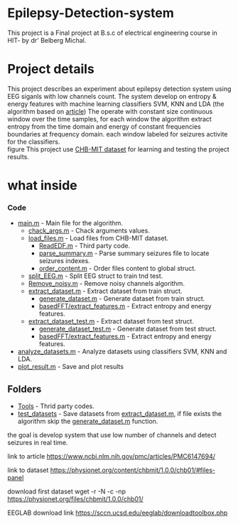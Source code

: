# Epilepsy-Detection-system 
This project is a Final project at B.s.c of electrical engineering course in HIT- by dr' Belberg Michal.

# Project details
This project describes an experiment about epilepsy detection system using EEG siganls with low channels count.
The system develop on entropy & energy features with machine learning classifiers SVM, KNN and LDA (the algorithm based on [article](https://www.ncbi.nlm.nih.gov/pmc/articles/PMC6147694/))
The operate with constant size continuous window over the time samples, for each window the algorithm extract entropy from the time domain and energy of constant frequencies boundaries at frequency domain. each window labeled for seizures activite for the classifiers.    
figure
This project use [CHB-MIT dataset](https://physionet.org/content/chbmit/1.0.0/chb01/#files-panel) for learning and testing the project results.

# what inside 
### Code ### 
* [main.m](https://github.com/VikiFadlon/Epilepsy_Detection_System/blob/master/main.m) - Main file for the algorithm.
  * [chack_args.m](https://github.com/VikiFadlon/Epilepsy_Detection_System/blob/master/chack_args.m) - Chack arguments values.
  * [load_files.m](https://github.com/VikiFadlon/Epilepsy_Detection_System/blob/master/load_files.m) - Load files from CHB-MIT dataset.
    * [ReadEDF.m](https://www.mathworks.com/matlabcentral/fileexchange/38641-reading-and-saving-of-data-in-the-edf) - Third party code.
    * [parse_summary.m](https://github.com/VikiFadlon/Epilepsy_Detection_System/blob/master/parse_summary.m) - Parse summary seizures file to locate seizures indexes.
    * [order_content.m](https://github.com/VikiFadlon/Epilepsy_Detection_System/blob/master/order_content.m) - Order files content to global struct.
  * [split_EEG.m](https://github.com/VikiFadlon/Epilepsy_Detection_System/blob/master/split_EEG.m) - Split EEG struct to train tnd test.
  * [Remove_noisy.m](https://github.com/VikiFadlon/Epilepsy_Detection_System/blob/master/Remove_noisy.m) - Remove noisy channels algorithm.
  * [extract_dataset.m](https://github.com/VikiFadlon/Epilepsy_Detection_System/blob/master/extract_dataset.m) - Extract dataset from train struct.
    * [generate_dataset.m](https://github.com/VikiFadlon/Epilepsy_Detection_System/blob/master/generate_dataset.m) - Generate dataset from train struct.
    * [basedFFT/extract_features.m](https://github.com/VikiFadlon/Epilepsy_Detection_System/blob/master/basedFFT/extract_features.m) - Extract entropy and energy features.
  * [extract_dataset_test.m](https://github.com/VikiFadlon/Epilepsy_Detection_System/blob/master/extract_dataset_test.m) - Extract dataset from test struct.
    * [generate_dataset_test.m](https://github.com/VikiFadlon/Epilepsy_Detection_System/blob/master/generate_dataset_test.m) - Generate dataset from test struct.
    * [basedFFT/extract_features.m](https://github.com/VikiFadlon/Epilepsy_Detection_System/blob/master/basedFFT/extract_features.m) - Extract entropy and energy features.
 * [analyze_datasets.m](https://github.com/VikiFadlon/Epilepsy_Detection_System/blob/master/analyze_datasets.m) - Analyze datasets using classifiers SVM, KNN and LDA.
 * [plot_result.m](https://github.com/VikiFadlon/Epilepsy_Detection_System/blob/master/plot_result.m) - Save and plot results

## Folders ##
* [Tools](https://github.com/VikiFadlon/Epilepsy_Detection_System/tree/master/tools) - Thrid party codes.
* [test_datasets](https://github.com/VikiFadlon/Epilepsy_Detection_System/tree/master/test_datasets) - Save datasets from [extract_dataset.m](https://github.com/VikiFadlon/Epilepsy_Detection_System/blob/master/extract_dataset.m), if file exists the algorithm skip the [generate_dataset.m](https://github.com/VikiFadlon/Epilepsy_Detection_System/blob/master/generate_dataset.m) function.

    

the goal is develop system that use low number of channels and detect seizures in real time.

link to article
https://www.ncbi.nlm.nih.gov/pmc/articles/PMC6147694/ 

link to dataset
https://physionet.org/content/chbmit/1.0.0/chb01/#files-panel

download first dataset 
wget -r -N -c -np https://physionet.org/files/chbmit/1.0.0/chb01/

EEGLAB download link
https://sccn.ucsd.edu/eeglab/downloadtoolbox.php
